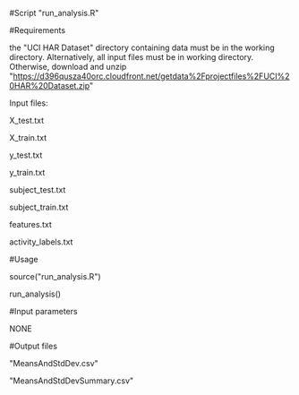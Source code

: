 #Script "run_analysis.R"


#Requirements

 the "UCI HAR Dataset" directory containing data must be in the working directory. Alternatively, all input files must be in working directory. Otherwise, download and unzip "https://d396qusza40orc.cloudfront.net/getdata%2Fprojectfiles%2FUCI%20HAR%20Dataset.zip"


 Input files:

 X_test.txt

 X_train.txt

 y_test.txt

 y_train.txt

 subject_test.txt

 subject_train.txt

 features.txt

 activity_labels.txt


#Usage

 source("run_analysis.R")

 run_analysis()


#Input parameters

 NONE

#Output files

 "MeansAndStdDev.csv"

 "MeansAndStdDevSummary.csv"
